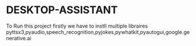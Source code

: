 # DESKTOP-ASSISTANT
To Run this project firstly we have to instll multiple libraires
pyttsx3,pyaudio,speech_recognition,pyjokes,pywhatkit,pyautogui,google.generative.ai
